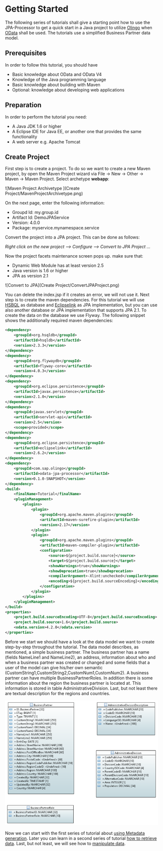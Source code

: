 # Getting Started
The following series of tutorials shall give a starting point how to use the JPA-Processor to get a quick start in a Java project to utilize [Olingo](https://olingo.apache.org/doc/odata4/index.html) when [OData](http://www.odata.org/) shall be used. The tutorials use a simplified Business Partner data model.

## Prerequisites
In order to follow this tutorial, you should have
* Basic knowledge about OData and OData V4
* Knowledge of the Java programming language
* Basic knowledge about building with Maven
* Optional: knowledge about developing web applications

## Preparation
In order to perform the tutorial you need:
* A Java JDK 1.6 or higher
* A Eclipse IDE for Java EE, or another one that provides the same functionality
* A web server e.g. Apache Tomcat

## Create Project
First step is to create a project. To do so we want to create a new Maven project, by open the Maven Project wizard via File -> New -> Other -> Maven -> Maven Project. Select archetype **webapp**:

![Maven Project Archivetype ](Create Project/MavenProjectArchivetype.png)

On the next page, enter the following information:
* Groupd Id: my.group.id
* Artifact Id: DemoJPAService
* Version: 4.0.0
* Package: myservice.mynamespace.service

Convert the project into a JPA project. This can be done as follows:

_Right click on the new project --> Configure --> Convert to JPA Project ..._

Now the project facets maintenance screen pops up. make sure that:
* Dynamic Web Module has at least version 2.5
* Java version is 1.6 or higher
* JPA as version 2.1

![Convert to JPA](Create Project/ConvertJPAProject.png)

You can delete the index.jsp if it creates an error, we will not use it. Next step is to create the maven dependencies. For this tutorial we will use [HSBQL](http://hsqldb.org/) as database and [Eclipselink](http://www.eclipse.org/eclipselink/) as JPA implementation, but you can use also another database or JPA implementation that supports JPA 2.1. To create the data on the database we use Flyway. The following snippet shows the additionally required maven dependencies:
```XML
<dependency>
	<groupId>org.hsqldb</groupId>
	<artifactId>hsqldb</artifactId>
	<version>2.3.3</version>
</dependency>
<dependency>
	<groupId>org.flywaydb</groupId>
	<artifactId>flyway-core</artifactId>
	<version>4.0.3</version>
</dependency>
<dependency>
	<groupId>org.eclipse.persistence</groupId>
	<artifactId>javax.persistence</artifactId>
	<version>2.1.0</version>
</dependency>
<dependency>
	<groupId>javax.servlet</groupId>
	<artifactId>servlet-api</artifactId>
	<version>2.5</version>
	<scope>provided</scope>
</dependency>
<dependency>
	<groupId>org.eclipse.persistence</groupId>
	<artifactId>eclipselink</artifactId>
	<version>2.6.2</version>
</dependency>
<dependency>
	<groupId>com.sap.olingo</groupId>
	<artifactId>odata-jpa-processor</artifactId>
	<version>0.1.0-SNAPSHOT</version>
</dependency>
<build>
	<finalName>Tutorial</finalName>
	<pluginManagement>
		<plugins>
			<plugin>
				<groupId>org.apache.maven.plugins</groupId>
				<artifactId>maven-surefire-plugin</artifactId>
				<version>2.17</version>
			</plugin>
			<plugin>
				<groupId>org.apache.maven.plugins</groupId>
				<artifactId>maven-compiler-plugin</artifactId>
				<configuration>
					<source>${project.build.source}</source>
					<target>${project.build.source}</target>
					<showWarnings>true</showWarnings>
					<showDeprecation>true</showDeprecation>
					<compilerArgument>-Xlint:unchecked</compilerArgument>
					<encoding>${project.build.sourceEncoding}</encoding>
				</configuration>
			</plugin>
		</plugins>
	</pluginManagement>
</build>
<properties>
	<project.build.sourceEncoding>UTF-8</project.build.sourceEncoding>
	<project.build.source>1.6</project.build.source>
	<odata.version>4.2.0</odata.version>
</properties>
```
Before we start we should have a look at the data model we want to create step-by-step throughout the tutorial. The data model describes, as mentioned, a simple business partner. The business partner has a name (fields NameLine1 and NameLine2), an address, information about who and when a business partner was created or changed and some fields that a user of the model can give his/her own semantic (CustomString1,CustomString2,CustomNum1,CustomNum2). A business partner can have multiple BusinessPartnerRoles. In addition there is some information about the region the business partner is located at. This information is stored in table AdministrativeDivision. Last, but not least there are textual description for the regions and countries.

![Database Tables ](Model/DBTable.png)


Now we can start with the first series of tutorial about [using Metadata generation](../Metadata/1-0-Overview.md). Later you can learn in a second series of tutorial [how to retrieve data](../RetrieveData/2-0-Preparation.md). Last, but not least, we will see how to [manipulate data](../ChangeData/3-0-Preparation.md).
